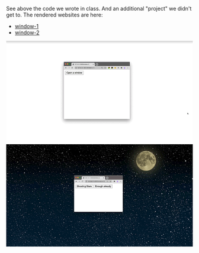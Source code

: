 See above the code we wrote in class. And an additional "project" we didn't get to.
The rendered websites are here:
- [window-1](https://leoneckert.github.io/abc-f20/labs/lab-02/in-class-code/window-1/)
- [window-2](https://leoneckert.github.io/abc-f20/labs/lab-02/in-class-code/window-2/)

![windows](assets/windows.gif)
![stars](assets/stars.gif)
